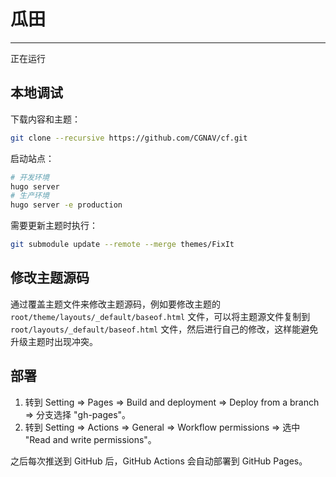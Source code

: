# 瓜田

--------------
正在运行

## 本地调试

下载内容和主题：

```bash
git clone --recursive https://github.com/CGNAV/cf.git
```

启动站点：

```bash
# 开发环境
hugo server
# 生产环境
hugo server -e production
```

需要更新主题时执行：

```bash
git submodule update --remote --merge themes/FixIt
```

## 修改主题源码

通过覆盖主题文件来修改主题源码，例如要修改主题的 `root/theme/layouts/_default/baseof.html` 文件，可以将主题源文件复制到 `root/layouts/_default/baseof.html` 文件，然后进行自己的修改，这样能避免升级主题时出现冲突。

## 部署

1. 转到 Setting => Pages => Build and deployment => Deploy from a branch => 分支选择 "gh-pages"。
2. 转到 Setting => Actions => General => Workflow permissions => 选中 "Read and write permissions"。

之后每次推送到 GitHub 后，GitHub Actions 会自动部署到 GitHub Pages。
